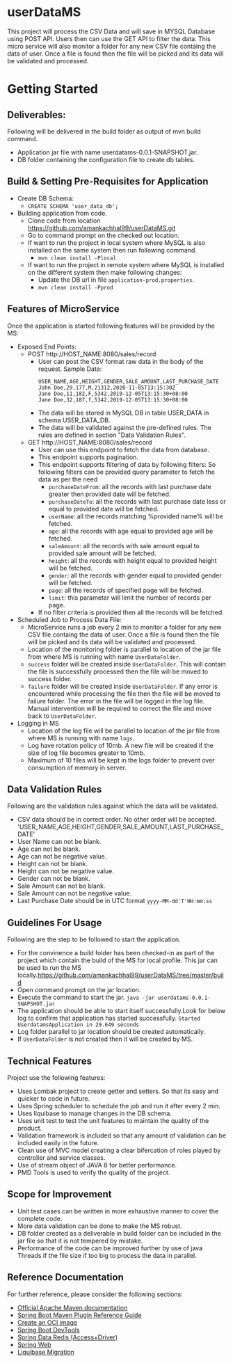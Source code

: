# userDataMS
This project will process the CSV Data and will save in MYSQL Database using POST API. 
Users then can use the GET API to filter the data.
This micro service will also monitor a folder for any new CSV file containg the data of user. Once a file is found then the file will be picked and its data will be validated and processed.

# Getting Started
## Deliverables:
Following will be delivered in the build folder as output of mvn build command.
* Application jar file with name userdatams-0.0.1-SNAPSHOT.jar.
* DB folder containing the configuration file to create db tables.

## Build & Setting Pre-Requisites for Application
* Create DB Schema: 
	* `CREATE SCHEMA 'user_data_db';`
* Building application from code.
	* Clone code from location https://github.com/amankachhal99/userDataMS.git
	* Go to command prompt on the checked out location.
	* If want to run the project in local system where MySQL is also installed on the same system then run following command.
		* `mvn clean install -Plocal`
	* If want to run the project in remote system where MySQL is installed on the different system then make following changes:
		* Update the DB url in file `application-prod.properties`.
		* `mvn clean install -Pprod`

## Features of MicroService
Once the application is started following features will be provided by the MS:
* Exposed End Points:
	* POST http://HOST_NAME:8080/sales/record
		* User can post the CSV format raw data in the body of the request. Sample Data:
			```
			USER_NAME,AGE,HEIGHT,GENDER,SALE_AMOUNT,LAST_PURCHASE_DATE
			John Doe,29,177,M,21312,2020-11-05T13:15:30Z
			Jane Doe,11,182,F,5342,2019-12-05T13:15:30+08:00
			Jane Doe,32,187,f,5342,2019-12-05T13:15:30+08:00
			```
		* The data will be stored in MySQL DB in table USER_DATA in schema USER_DATA_DB.
		* The data will be validated against the pre-defined rules. The rules are defined in section "Data Validation Rules".
	* GET http://HOST_NAME:8080/sales/record
		* User can use this endpoint to fetch the data from database.
		* This endpoint supports pagination.
		* This endpoint supports filtering of data by following filters: So following filters can be provided query parameter to fetch the data as per the need
			* `purchaseDateFrom`: all the records with last purchase date greater then provided date will be fetched.
			* `purchaseDateTo`: all the records with last purchase date less or equal to provided date will be fetched.
			* `userName`: all the records matching %provided name% will be fetched. 
			* `age`: all the records with age equal to provided age will be fetched. 
			* `saleAmount`: all the records with sale amount equal to provided sale amount will be fetched. 
			* `height`: all the records with height equal to provided height will be fetched. 
			* `gender`: all the records with gender equal to provided gender will be fetched. 
			* `page`: all the records of specified page will be fetched. 
			* `limit`: this parameter will limit the number of records per page. 
		* If no filter criteria is provided then all the records will be fetched.
* Scheduled Job to Process Data File:
	* MicroService runs a job every 2 min to monitor a folder for any new CSV file containg the data of user. Once a file is found then the file will be picked and its data will be validated and processed. 
	* Location of the monitoring folder is parallel to location of the jar file from where MS is running with name `UserDataFolder`.
	* `success` folder will be created inside `UserDataFolder`. This will contain the file is successfully processed then the file will be moved to success folder.
	* `failure` folder will be created inside `UserDataFolder`. If any error is encountered while processing the file then the file will be moved to failure folder. The error in the file will be logged in the log file. Manual intervention will be required to correct the file and move back to `UserDataFolder`.
* Logging in MS
	* Location of the log file will be parallel to location of the jar file from where MS is running with name `logs`.
	* Log have rotation policy of 10mb. A new file will be created if the size of log file becomes greater to 10mb.
	* Maximum of 10 files will be kept in the logs folder to prevent over consumption of memory in server.

## Data Validation Rules
Following are the validation rules against which the data will be validated.
* CSV data should be in correct order. No other order will be accepted.
'USER_NAME,AGE,HEIGHT,GENDER,SALE_AMOUNT,LAST_PURCHASE_DATE'
* User Name can not be blank.
* Age can not be blank.
* Age can not be negative value.
* Height can not be blank.
* Height can not be negative value.
* Gender can not be blank.
* Sale Amount can not be blank.
* Sale Amount can not be negative value.
* Last Purchase Date should be in UTC format `yyyy-MM-dd'T'HH:mm:ss`

## Guidelines For Usage
Following are the step to be followed to start the application.
* For the convinence a build folder has been checked-in as part of the project which contain the build of the MS for local profile. This jar can be used to run the MS locally.https://github.com/amankachhal99/userDataMS/tree/master/build
* Open command prompt on the jar location.
* Execute the command to start the jar.
	`java -jar userdatams-0.0.1-SNAPSHOT.jar`
* The application should be able to start itself successfully.Look for below log to confirm that application has started successfully.
`Started UserdatamsApplication in 29.649 seconds`
* Log folder parallel to jar location should be created automatically.
* If `UserDataFolder` is not created then it will be created by MS. 

## Technical Features
Project use the following features:
* Uses Lombak project to create getter and setters. So that its easy and quicker to code in future.
* Uses Spring scheduler to schedule the job and run it after every 2 min. 
* Uses liquibase to manage changes in the DB schema.
* Uses unit test to test the unit features to maintain the quality of the product.
* Validation framework is included so that any amount of validation can be included easily in the future. 
* Clean use of MVC model creating a clear bifercation of roles played by controller and service classes.
* Use of stream object of JAVA 8 for better performance.
* PMD Tools is used to verify the quality of the project.

## Scope for Improvement
* Unit test cases can be written in more exhaustive manner to cover the complete code.
* More data validation can be done to make the MS robust.
* DB folder created as a deliverable in build folder can be included in the jar file so that it is not tempered by mistake.
* Performance of the code can be improved further by use of java Threads if the file size if too big to process the data in parallel. 

## Reference Documentation
For further reference, please consider the following sections:

* [Official Apache Maven documentation](https://maven.apache.org/guides/index.html)
* [Spring Boot Maven Plugin Reference Guide](https://docs.spring.io/spring-boot/docs/2.3.1.RELEASE/maven-plugin/reference/html/)
* [Create an OCI image](https://docs.spring.io/spring-boot/docs/2.3.1.RELEASE/maven-plugin/reference/html/#build-image)
* [Spring Boot DevTools](https://docs.spring.io/spring-boot/docs/2.3.1.RELEASE/reference/htmlsingle/#using-boot-devtools)
* [Spring Data Redis (Access+Driver)](https://docs.spring.io/spring-boot/docs/2.3.1.RELEASE/reference/htmlsingle/#boot-features-redis)
* [Spring Web](https://docs.spring.io/spring-boot/docs/2.3.1.RELEASE/reference/htmlsingle/#boot-features-developing-web-applications)
* [Liquibase Migration](https://docs.spring.io/spring-boot/docs/2.3.1.RELEASE/reference/htmlsingle/#howto-execute-liquibase-database-migrations-on-startup)